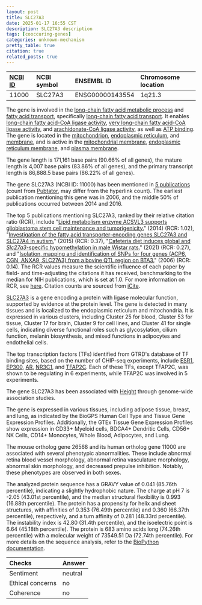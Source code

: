 ```yaml
---
layout: post
title: SLC27A3
date: 2025-01-17 16:55 CST
description: SLC27A3 description
tags: [cooccuring-genes]
categories: unknown-mechanism
pretty_table: true
citation: true
related_posts: true
---
```




| [NCBI ID](https://www.ncbi.nlm.nih.gov/gene/11000) | NCBI symbol | ENSEMBL ID | Chromosome location |
| :-------- | :------- | :-------- | :------- |
| 11000  | SLC27A3 | ENSG00000143554 | 1q21.3 |



The gene is involved in the [long-chain fatty acid metabolic process](https://amigo.geneontology.org/amigo/term/GO:0001676) and [fatty acid transport](https://amigo.geneontology.org/amigo/term/GO:0015908), specifically [long-chain fatty acid transport](https://amigo.geneontology.org/amigo/term/GO:0015909). It enables [long-chain fatty acid-CoA ligase activity](https://amigo.geneontology.org/amigo/term/GO:0004467), [very long-chain fatty acid-CoA ligase activity](https://amigo.geneontology.org/amigo/term/GO:0031957), and [arachidonate-CoA ligase activity](https://amigo.geneontology.org/amigo/term/GO:0047676), as well as [ATP binding](https://amigo.geneontology.org/amigo/term/GO:0005524). The gene is located in the [mitochondrion](https://amigo.geneontology.org/amigo/term/GO:0005739), [endoplasmic reticulum](https://amigo.geneontology.org/amigo/term/GO:0005783), and [membrane](https://amigo.geneontology.org/amigo/term/GO:0016020), and is active in the [mitochondrial membrane](https://amigo.geneontology.org/amigo/term/GO:0031966), [endoplasmic reticulum membrane](https://amigo.geneontology.org/amigo/term/GO:0005789), and [plasma membrane](https://amigo.geneontology.org/amigo/term/GO:0005886).


The gene length is 171,161 base pairs (90.66% of all genes), the mature length is 4,007 base pairs (83.86% of all genes), and the primary transcript length is 86,888.5 base pairs (86.22% of all genes).


The gene SLC27A3 (NCBI ID: 11000) has been mentioned in [5 publications](https://pubmed.ncbi.nlm.nih.gov/?term=%22SLC27A3%22) (count from [Pubtator](https://academic.oup.com/nar/article/47/W1/W587/5494727), may differ from the hyperlink count). The earliest publication mentioning this gene was in 2006, and the middle 50% of publications occurred between 2014 and 2016.


The top 5 publications mentioning SLC27A3, ranked by their relative citation ratio (RCR), include "[Lipid metabolism enzyme ACSVL3 supports glioblastoma stem cell maintenance and tumorigenicity.](https://pubmed.ncbi.nlm.nih.gov/24893952)" (2014) (RCR: 1.02), "[Investigation of the fatty acid transporter-encoding genes SLC27A3 and SLC27A4 in autism.](https://pubmed.ncbi.nlm.nih.gov/26548558)" (2015) (RCR: 0.37), "[Cafeteria diet induces global and <i>Slc27a3</i>-specific hypomethylation in male Wistar rats.](https://pubmed.ncbi.nlm.nih.gov/33570456)" (2021) (RCR: 0.27), and "[Isolation, mapping and identification of SNPs for four genes (ACP6, CGN, ANXA9, SLC27A3) from a bovine QTL region on BTA3.](https://pubmed.ncbi.nlm.nih.gov/16717448)" (2006) (RCR: 0.14). The RCR values measure the scientific influence of each paper by field- and time-adjusting the citations it has received, benchmarking to the median for NIH publications, which is set at 1.0. For more information on RCR, see [here](https://journals.plos.org/plosbiology/article?id=10.1371/journal.pbio.1002541). Citation counts are sourced from [iCite](https://icite.od.nih.gov).


[SLC27A3](https://www.proteinatlas.org/ENSG00000143554-SLC27A3) is a gene encoding a protein with ligase molecular function, supported by evidence at the protein level. The gene is detected in many tissues and is localized to the endoplasmic reticulum and mitochondria. It is expressed in various clusters, including Cluster 25 for blood, Cluster 53 for tissue, Cluster 17 for brain, Cluster 9 for cell lines, and Cluster 41 for single cells, indicating diverse functional roles such as glycosylation, cilium function, melanin biosynthesis, and mixed functions in adipocytes and endothelial cells.


The top transcription factors (TFs) identified from GTRD's database of TF binding sites, based on the number of CHIP-seq experiments, include [ESR1](https://www.ncbi.nlm.nih.gov/gene/2099), [EP300](https://www.ncbi.nlm.nih.gov/gene/2033), [AR](https://www.ncbi.nlm.nih.gov/gene/367), [NR3C1](https://www.ncbi.nlm.nih.gov/gene/2908), and [TFAP2C](https://www.ncbi.nlm.nih.gov/gene/7022). Each of these TFs, except TFAP2C, was shown to be regulating in 6 experiments, while TFAP2C was involved in 5 experiments.




The gene SLC27A3 has been associated with [Height](https://pubmed.ncbi.nlm.nih.gov/31562340) through genome-wide association studies.


The gene is expressed in various tissues, including adipose tissue, breast, and lung, as indicated by the BioGPS Human Cell Type and Tissue Gene Expression Profiles. Additionally, the GTEx Tissue Gene Expression Profiles show expression in CD33+ Myeloid cells, BDCA4+ Dendritic Cells, CD56+ NK Cells, CD14+ Monocytes, Whole Blood, Adipocytes, and Lung.



The mouse ortholog gene 26568 and its human ortholog gene 11000 are associated with several phenotypic abnormalities. These include abnormal retina blood vessel morphology, abnormal retina vasculature morphology, abnormal skin morphology, and decreased prepulse inhibition. Notably, these phenotypes are observed in both sexes.


The analyzed protein sequence has a GRAVY value of 0.041 (85.76th percentile), indicating a slightly hydrophobic nature. The charge at pH 7 is -2.05 (43.01st percentile), and the median structural flexibility is 0.993 (16.88th percentile). The protein has a propensity for helix and sheet structures, with affinities of 0.353 (76.49th percentile) and 0.360 (66.37th percentile), respectively, and a turn affinity of 0.281 (48.33rd percentile). The instability index is 42.80 (31.4th percentile), and the isoelectric point is 6.64 (45.18th percentile). The protein is 683 amino acids long (74.26th percentile) with a molecular weight of 73549.51 Da (72.74th percentile). For more details on the sequence analysis, refer to the [BioPython documentation](https://biopython.org/docs/1.75/api/Bio.SeqUtils.ProtParam.html).





| Checks    | Answer |
| :-------- | :------- |
| Sentiment  | neutral   |
| Ethical concerns | no     |
| Coherence    | no    |